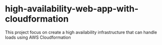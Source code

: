 # high-availability-web-app-with-cloudformation
This project focus on create a high availability infrastructure that can handle loads using AWS Cloudformation
